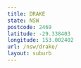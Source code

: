 ```yaml
---
title: DRAKE
state: NSW
postcode: 2469
latitude: -29.338403
longitude: 153.002402
url: /nsw/drake/
layout: suburb
---
```

